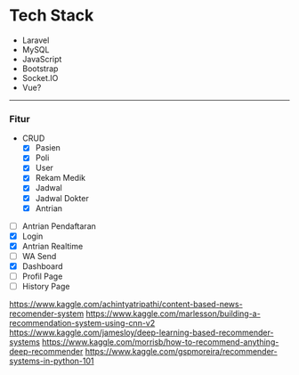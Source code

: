 # Tech Stack

- Laravel
- MySQL
- JavaScript
- Bootstrap
- Socket.IO
- Vue?
--------------------

### Fitur
- CRUD
  - [x] Pasien
  - [x] Poli
  - [x] User
  - [x] Rekam Medik
  - [x] Jadwal
  - [x] Jadwal Dokter
  - [x] Antrian
- [ ] Antrian Pendaftaran
- [x] Login
- [x] Antrian Realtime
- [ ] WA Send
- [x] Dashboard
- [ ] Profil Page
- [ ] History Page

https://www.kaggle.com/achintyatripathi/content-based-news-recomender-system
https://www.kaggle.com/marlesson/building-a-recommendation-system-using-cnn-v2
https://www.kaggle.com/jamesloy/deep-learning-based-recommender-systems
https://www.kaggle.com/morrisb/how-to-recommend-anything-deep-recommender
https://www.kaggle.com/gspmoreira/recommender-systems-in-python-101


